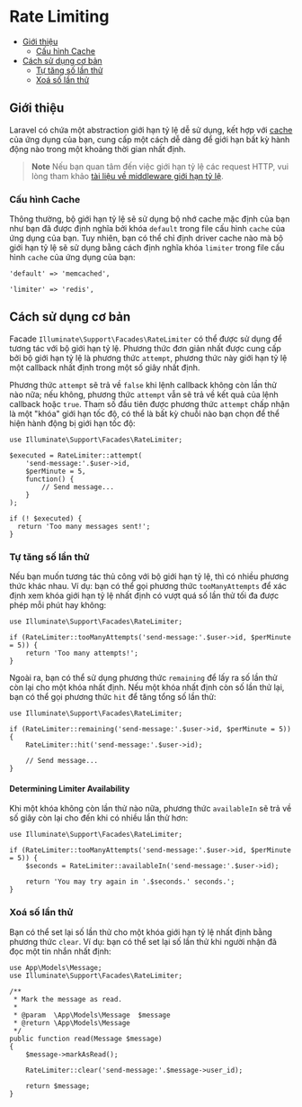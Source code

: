# Rate Limiting

- [Giới thiệu](#introduction)
    - [Cấu hình Cache](#cache-configuration)
- [Cách sử dụng cơ bản](#basic-usage)
    - [Tự tăng số lần thử](#manually-incrementing-attempts)
    - [Xoá số lần thử](#clearing-attempts)

<a name="introduction"></a>
## Giới thiệu

Laravel có chứa một abstraction giới hạn tỷ lệ dễ sử dụng, kết hợp với [cache](cache) của ứng dụng của bạn, cung cấp một cách dễ dàng để giới hạn bất kỳ hành động nào trong một khoảng thời gian nhất định.

> **Note**
> Nếu bạn quan tâm đến việc giới hạn tỷ lệ các request HTTP, vui lòng tham khảo [tài liệu về middleware giới hạn tỷ lệ](routing#rate-limiting).

<a name="cache-configuration"></a>
### Cấu hình Cache

Thông thường, bộ giới hạn tỷ lệ sẽ sử dụng bộ nhớ cache mặc định của bạn như bạn đã được định nghĩa bởi khóa `default` trong file cấu hình `cache` của ứng dụng của bạn. Tuy nhiên, bạn có thể chỉ định driver cache nào mà bộ giới hạn tỷ lệ sẽ sử dụng bằng cách định nghĩa khóa `limiter` trong file cấu hình `cache` của ứng dụng của bạn:

    'default' => 'memcached',

    'limiter' => 'redis',

<a name="basic-usage"></a>
## Cách sử dụng cơ bản

Facade `Illuminate\Support\Facades\RateLimiter` có thể được sử dụng để tương tác với bộ giới hạn tỷ lệ. Phương thức đơn giản nhất được cung cấp bởi bộ giới hạn tỷ lệ là phương thức `attempt`, phương thức này giới hạn tỷ lệ một callback nhất định trong một số giây nhất định.

Phương thức `attempt` sẽ trả về `false` khi lệnh callback không còn lần thử nào nữa; nếu không, phương thức `attempt` vẫn sẽ trả về kết quả của lệnh callback hoặc `true`. Tham số đầu tiên được phương thức `attempt` chấp nhận là một "khóa" giới hạn tốc độ, có thể là bất kỳ chuỗi nào bạn chọn để thể hiện hành động bị giới hạn tốc độ:

    use Illuminate\Support\Facades\RateLimiter;

    $executed = RateLimiter::attempt(
        'send-message:'.$user->id,
        $perMinute = 5,
        function() {
            // Send message...
        }
    );

    if (! $executed) {
      return 'Too many messages sent!';
    }

<a name="manually-incrementing-attempts"></a>
### Tự tăng số lần thử

Nếu bạn muốn tương tác thủ công với bộ giới hạn tỷ lệ, thì có nhiều phương thức khác nhau. Ví dụ: bạn có thể gọi phương thức `tooManyAttempts` để xác định xem khóa giới hạn tỷ lệ nhất định có vượt quá số lần thử tối đa được phép mỗi phút hay không:

    use Illuminate\Support\Facades\RateLimiter;

    if (RateLimiter::tooManyAttempts('send-message:'.$user->id, $perMinute = 5)) {
        return 'Too many attempts!';
    }

Ngoài ra, bạn có thể sử dụng phương thức `remaining` để lấy ra số lần thử còn lại cho một khóa nhất định. Nếu một khóa nhất định còn số lần thử lại, bạn có thể gọi phương thức `hit` để tăng tổng số lần thử:

    use Illuminate\Support\Facades\RateLimiter;

    if (RateLimiter::remaining('send-message:'.$user->id, $perMinute = 5)) {
        RateLimiter::hit('send-message:'.$user->id);

        // Send message...
    }

<a name="determining-limiter-availability"></a>
#### Determining Limiter Availability

Khi một khóa không còn lần thử nào nữa, phương thức `availableIn` sẽ trả về số giây còn lại cho đến khi có nhiều lần thử hơn:

    use Illuminate\Support\Facades\RateLimiter;

    if (RateLimiter::tooManyAttempts('send-message:'.$user->id, $perMinute = 5)) {
        $seconds = RateLimiter::availableIn('send-message:'.$user->id);

        return 'You may try again in '.$seconds.' seconds.';
    }

<a name="clearing-attempts"></a>
### Xoá số lần thử

Bạn có thể set lại số lần thử cho một khóa giới hạn tỷ lệ nhất định bằng phương thức `clear`. Ví dụ: bạn có thể set lại số lần thử khi người nhận đã đọc một tin nhắn nhất định:

    use App\Models\Message;
    use Illuminate\Support\Facades\RateLimiter;

    /**
     * Mark the message as read.
     *
     * @param  \App\Models\Message  $message
     * @return \App\Models\Message
     */
    public function read(Message $message)
    {
        $message->markAsRead();

        RateLimiter::clear('send-message:'.$message->user_id);

        return $message;
    }
